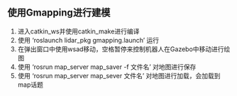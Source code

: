 ## 使用Gmapping进行建模

1. 进入catkin_ws并使用catkin_make进行编译
2. 使用 ‘roslaunch lidar_pkg gmapping.launch’ 运行
3. 在弹出窗口中使用wsad移动，空格暂停来控制机器人在Gazebo中移动进行绘图
4. 使用 ‘rosrun map_server map_saver -f 文件名’ 对地图进行保存
5. 使用 ‘rosrun map_server map_sever 文件名’ 对地图进行加载，会加载到map话题

